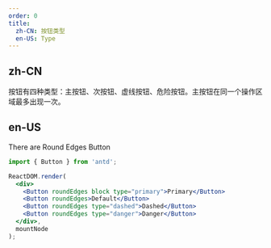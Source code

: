 ```yaml
---
order: 0
title:
  zh-CN: 按钮类型
  en-US: Type
---
```


## zh-CN

按钮有四种类型：主按钮、次按钮、虚线按钮、危险按钮。主按钮在同一个操作区域最多出现一次。

## en-US

There are Round Edges Button

````jsx
import { Button } from 'antd';

ReactDOM.render(
  <div>
    <Button roundEdges block type="primary">Primary</Button>
    <Button roundEdges>Default</Button>
    <Button roundEdges type="dashed">Dashed</Button>
    <Button roundEdges type="danger">Danger</Button>
  </div>,
  mountNode
);
````
